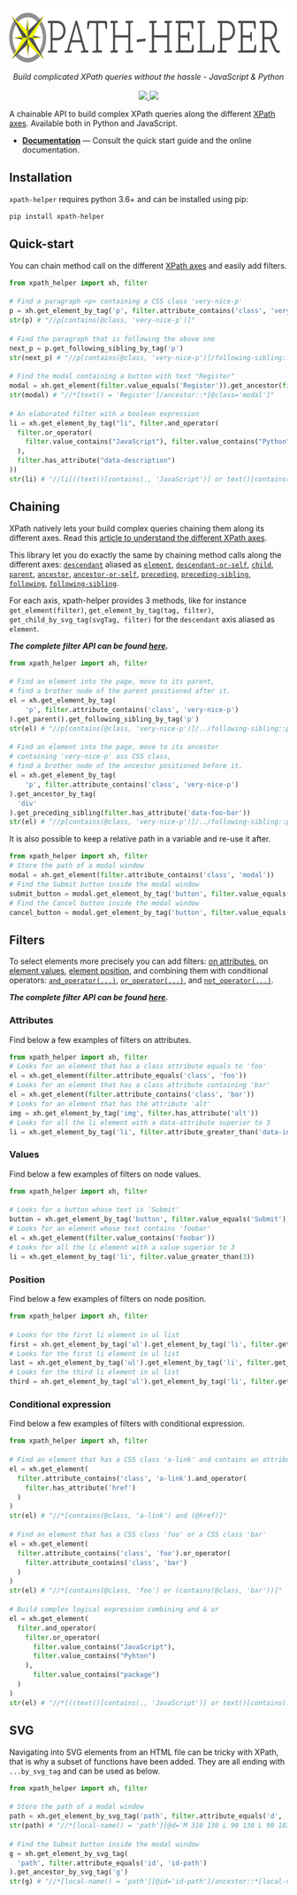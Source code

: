 <p align="center">
  <img src="https://raw.githubusercontent.com/jrebecchi/xpath-helper/main/docs/_static/logo-with-text.png" height="100px" alt="xpath-helper"/>
</p>
<p align="center">
  <i>Build complicated XPath queries without the hassle - JavaScript & Python</i><br/><br/>
  <a href="https://codecov.io/gh/jrebecchi/xpath-helper">
    <img src="https://codecov.io/gh/jrebecchi/xpath-helper/branch/main/graph/badge.svg?token=0TJOZ64X10"/>
  </a>
  <a href="https://github.com/jrebecchi/xpath-helper/actions/workflows/python-ci.yml">
    <img src="https://github.com/jrebecchi/xpath-helper/actions/workflows/python-ci.yml/badge.svg">
  </a>
</p>

A chainable API to build complex XPath queries along the different [XPath axes](https://jrebecchi.github.io/xpath-helper/xpath-axes.html). Available both in Python and JavaScript.

- [**Documentation**](https://jrebecchi.github.io/xpath-helper/python/index.html) — Consult the quick start guide and the online documentation.

## Installation
`xpath-helper` requires python 3.6+ and can be installed using pip:
```bash
pip install xpath-helper
```
## Quick-start
You can chain method call on the different [XPath axes](https://jrebecchi.github.io/xpath-helper/xpath-axes.html) and easily add filters.
```python
from xpath_helper import xh, filter

# Find a paragraph <p> containing a CSS class 'very-nice-p'
p = xh.get_element_by_tag('p', filter.attribute_contains('class', 'very-nice-p'))
str(p) # "//p[contains(@class, 'very-nice-p')]"

# Find the paragraph that is following the above one
next_p = p.get_following_sibling_by_tag('p')
str(next_p) # "//p[contains(@class, 'very-nice-p')]/following-sibling::p"

# Find the modal containing a button with text "Register" 
modal = xh.get_element(filter.value_equals('Register')).get_ancestor(filter.attribute_equals('class', 'modal'))
str(modal) # "//*[text() = 'Register']/ancestor::*[@class='modal']"

# An elaborated filter with a boolean expression
li = xh.get_element_by_tag("li", filter.and_operator(
  filter.or_operator(
    filter.value_contains("JavaScript"), filter.value_contains("Python")
  ),
  filter.has_attribute("data-description")
))
str(li) # "//li[((text()[contains(., 'JavaScript')] or text()[contains(., 'Python')]) and @data-description)]"
```

## Chaining

XPath natively lets your build complex queries chaining them along its different axes. Read this [article to understand the different XPath axes](https://jrebecchi.github.io/xpath-helper/xpath-axes.html).

This library let you do exactly the same by chaining method calls along the different axes: [`descendant`](https://jrebecchi.github.io/xpath-helper/python/api.html#xpath_helper.XPathHelper.get_descendant) aliased as [`element`](https://jrebecchi.github.io/xpath-helper/python/api.html#xpath_helper.XPathHelper.get_element), [`descendant-or-self`](https://jrebecchi.github.io/xpath-helper/python/api.html#xpath_helper.XPathHelper.get_descendant_or_self), [`child`](https://jrebecchi.github.io/xpath-helper/python/api.html#xpath_helper.XPathHelper.get_child), [`parent`](https://jrebecchi.github.io/xpath-helper/python/api.html#xpath_helper.XPathHelper.get_parent), [`ancestor`](https://jrebecchi.github.io/xpath-helper/python/api.html#xpath_helper.XPathHelper.get_ancestor), [`ancestor-or-self`](https://jrebecchi.github.io/xpath-helper/python/api.html#xpath_helper.XPathHelper.get_ancestor_or_self), [`preceding`](https://jrebecchi.github.io/xpath-helper/python/api.html#xpath_helper.XPathHelper.get_preceding), [`preceding-sibling`](https://jrebecchi.github.io/xpath-helper/python/api.html#xpath_helper.XPathHelper.get_preceding_sibling), [`following`](https://jrebecchi.github.io/xpath-helper/python/api.html#xpath_helper.XPathHelper.get_following), [`following-sibling`](https://jrebecchi.github.io/xpath-helper/python/api.html#xpath_helper.XPathHelper.get_following_sibling).

For each axis, xpath-helper provides 3 methods, like for instance `get_element(filter)`, `get_element_by_tag(tag, filter)`, `get_child_by_svg_tag(svgTag, filter)` for the `descendant`  axis aliased as `element`.

***The complete filter API can be found [here](https://jrebecchi.github.io/xpath-helper/python/api.html#module-xpath_helper).***


```python
from xpath_helper import xh, filter

# Find an element into the page, move to its parent, 
# find a brother node of the parent positioned after it.
el = xh.get_element_by_tag(
    'p', filter.attribute_contains('class', 'very-nice-p')
).get_parent().get_following_sibling_by_tag('p')
str(el) # "//p[contains(@class, 'very-nice-p')]/../following-sibling::p"

# Find an element into the page, move to its ancestor 
# containing 'very-nice-p' ass CSS class, 
# find a brother node of the ancestor positioned before it.
el = xh.get_element_by_tag(
    'p', filter.attribute_contains('class', 'very-nice-p')
).get_ancestor_by_tag(
  'div'
).get_preceding_sibling(filter.has_attribute('data-foo-bar'))
str(el) # "//p[contains(@class, 'very-nice-p')]/../following-sibling::p//p[contains(@class, 'very-nice-p')]/ancestor::div/preceding-sibling::*[@data-foo-bar]"
```

It is also possible to keep a relative path in a variable and re-use it after.
```python
from xpath_helper import xh, filter
# Store the path of a modal window
modal = xh.get_element(filter.attribute_contains('class', 'modal'))
# Find the Submit button inside the modal window
submit_button = modal.get_element_by_tag('button', filter.value_equals('Submit'))
# Find the Cancel button inside the modal window
cancel_button = modal.get_element_by_tag('button', filter.value_equals('Cancel'))
```
## Filters
To select elements more precisely you can add filters: [on attributes](https://jrebecchi.github.io/xpath-helper/python/api.html#xpath_helper.filter.EmptyFilter.attribute_contains), on [element values](https://jrebecchi.github.io/xpath-helper/python/api.html#xpath_helper.filter.EmptyFilter.value_contains), [element position](https://jrebecchi.github.io/xpath-helper/python/api.html#xpath_helper.filter.EmptyFilter.get), and combining them with conditional operators: [`and_operator(...)`](https://jrebecchi.github.io/xpath-helper/python/api.html#xpath_helper.filter.ValidExpressionFilter.and_operator), [`or_operator(...)`](https://jrebecchi.github.io/xpath-helper/python/api.html#xpath_helper.filter.ValidExpressionFilter.or_operator), and [`not_operator(...)`](https://jrebecchi.github.io/xpath-helper/python/api.html#xpath_helper.filter.EmptyFilter.not_operator).

***The complete filter API can be found [here](https://jrebecchi.github.io/xpath-helper/python/api.html#filter-filter).***

### Attributes
Find below a few examples of filters on attributes.

```python
from xpath_helper import xh, filter
# Looks for an element that has a class attribute equals to 'foo'
el = xh.get_element(filter.attribute_equals('class', 'foo'))
# Looks for an element that has a class attribute containing 'bar'
el = xh.get_element(filter.attribute_contains('class', 'bar'))
# Looks for an element that has the attribute 'alt'
img = xh.get_element_by_tag('img', filter.has_attribute('alt'))
# Looks for all the li element with a data-attribute superior to 3
li = xh.get_element_by_tag('li', filter.attribute_greater_than('data-index', 3))
```
### Values
Find below a few examples of filters on node values.
```python
from xpath_helper import xh, filter

# Looks for a button whose text is 'Submit'
button = xh.get_element_by_tag('button', filter.value_equals('Submit'))
# Looks for an element whose text contains 'foobar'
el = xh.get_element(filter.value_contains('foobar'))
# Looks for all the li element with a value superior to 3
li = xh.get_element_by_tag('li', filter.value_greater_than(3))
```
### Position
Find below a few examples of filters on node position.
```python
from xpath_helper import xh, filter

# Looks for the first li element in ul list
first = xh.get_element_by_tag('ul').get_element_by_tag('li', filter.get_first())
# Looks for the first li element in ul list
last = xh.get_element_by_tag('ul').get_element_by_tag('li', filter.get_last())
# Looks for the third li element in ul list
third = xh.get_element_by_tag('ul').get_element_by_tag('li', filter.get(3))
```
### Conditional expression
Find below a few examples of filters with conditional expression.

```python
from xpath_helper import xh, filter

# Find an element that has a CSS class 'a-link' and contains an attribute href
el = xh.get_element(
  filter.attribute_contains('class', 'a-link').and_operator(
    filter.has_attribute('href')
  )
)
str(el) # "//*[contains(@class, 'a-link') and (@href)]"

# Find an element that has a CSS class 'foo' or a CSS class 'bar'
el = xh.get_element(
  filter.attribute_contains('class', 'foo').or_operator(
    filter.attribute_contains('class', 'bar')
  )
)
str(el) # "//*[contains(@class, 'foo') or (contains(@class, 'bar'))]"

# Build complex logical expression combining and & or
el = xh.get_element(
  filter.and_operator(
    filter.or_operator(
      filter.value_contains("JavaScript"),
      filter.value_contains("Pyhton")
    ),
      filter.value_contains("package")
  )
)
str(el) # "//*[((text()[contains(., 'JavaScript')] or text()[contains(., 'Pyhton')]) and text()[contains(., 'package')])]"
```
## SVG
Navigating into SVG elements from an HTML file can be tricky with XPath, that is why a subset of functions have been added. They are all ending with `...by_svg_tag` and can be used as below.

```python
from xpath_helper import xh, filter

# Store the path of a modal window
path = xh.get_element_by_svg_tag('path', filter.attribute_equals('d', 'M 310 130 L 90 130 L 90 183.63'))
str(path) # "//*[local-name() = 'path'][@d='M 310 130 L 90 130 L 90 183.63']"

# Find the Submit button inside the modal window
g = xh.get_element_by_svg_tag(
  'path', filter.attribute_equals('id', 'id-path')
).get_ancestor_by_svg_tag('g')
str(g) # "//*[local-name() = 'path'][@id='id-path']/ancestor::*[local-name() = 'g']"
```